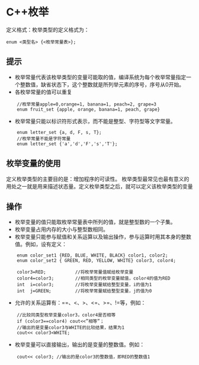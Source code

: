 # C++枚举

定义格式：枚举类型的定义格式为：

    enum <类型名> {<枚举常量表>};

## 提示

* 枚举常量代表该枚举类型的变量可能取的值，编译系统为每个枚举常量指定一个整数值，缺省状态下，这个整数就是所列举元素的序号，序号从0开始。
* 各枚举常量的值可以重复
```
    //枚举常量apple=0,orange=1, banana=1, peach=2, grape=3
    enum fruit_set {apple, orange, banana=1, peach, grape}
```
* 枚举常量只能以标识符形式表示，而不能是整型、字符型等文字常量。
```
    enum letter_set {a, d, F, s, T};
    //枚举常量不能是字符常量
    enum letter_set {'a','d','F','s','T'}; 
```

## 枚举变量的使用
定义枚举类型的主要目的是：增加程序的可读性。
枚举类型最常见也最有意义的用处之一就是用来描述状态量。定义枚举类型之后，就可以定义该枚举类型的变量

## 操作

* 枚举变量的值只能取枚举常量表中所列的值，就是整型数的一个子集。
* 枚举变量占用内存的大小与整型数相同。
* 枚举变量只能参与赋值和关系运算以及输出操作，参与运算时用其本身的整数值。例如，设有定义：
```
    enum color_set1 {RED, BLUE, WHITE, BLACK} color1, color2;
    enum color_set2 { GREEN, RED, YELLOW, WHITE} color3, color4;

    color3=RED;           //将枚举常量值赋给枚举变量
    color4=color3;        //相同类型的枚举变量赋值，color4的值为RED
    int  i=color3;        //将枚举变量赋给整型变量，i的值为1
    int  j=GREEN;         //将枚举常量赋给整型变量，j的值为0
```

* 允许的关系运算有：==、<、>、<=、>=、!=等，例如：
```
    //比较同类型枚举变量color3，color4是否相等
    if (color3==color4) cout<<”相等”；
    //输出的是变量color3与WHITE的比较结果，结果为1
    cout<< color3<WHITE;        
```

* 枚举变量可以直接输出，输出的是变量的整数值。例如：
```
    cout<< color3; //输出的是color3的整数值，即RED的整数值1
```
